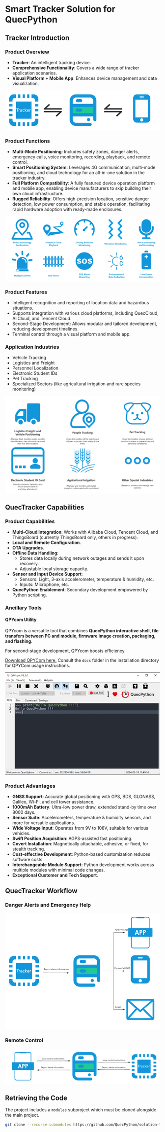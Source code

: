 # Smart Tracker Solution for QuecPython

## Tracker Introduction

### Product Overview

- **Tracker**: An intelligent tracking device.
- **Comprehensive Functionality**: Covers a wide range of tracker application scenarios.
- **Visual Platform + Mobile App**: Enhances device management and data visualization.

![](./docs/en/media/tracker_process.png)

### Product Functions
- **Multi-Mode Positioning**: Includes safety zones, danger alerts, emergency calls, voice monitoring, recording, playback, and remote control.
- **Smart Positioning System**: Leverages 4G communication, multi-mode positioning, and cloud technology for an all-in-one solution in the tracker industry.
- **Full Platform Compatibility**: A fully featured device operation platform and mobile app, enabling device manufacturers to skip building their own cloud infrastructure.
- **Rugged Reliability**: Offers high-precision location, sensitive danger detection, low power consumption, and stable operation, facilitating rapid hardware adoption with ready-made enclosures.

![](./docs/en/media/tracker_funcion.png)

### Product Features
- Intelligent recognition and reporting of location data and hazardous situations.
- Supports integration with various cloud platforms, including QuecCloud, AliCloud, and Tencent Cloud.
- Second-Stage Development: Allows modular and tailored development, reducing development timelines.
- Terminal control through a visual platform and mobile app.

### Application Industries
- Vehicle Tracking
- Logistics and Freight
- Personnel Localization
- Electronic Student IDs
- Pet Tracking
- Specialized Sectors (like agricultural irrigation and rare species monitoring)

![](./docs/en/media/tracker_application.png)

## QuecTracker Capabilities

### Product Capabilities
- **Multi-Cloud Integration**: Works with Alibaba Cloud, Tencent Cloud, and ThingsBoard (currently ThingsBoard only, others in progress).
- **Local and Remote Configuration**.
- **OTA Upgrades**.
- **Offline Data Handling**:
  - Stores data locally during network outages and sends it upon recovery.
  - Adjustable local storage capacity.
- **Sensor and Input Device Support**:
  - Sensors: Light, 3-axis accelerometer, temperature & humidity, etc.
  - Inputs: Microphone, etc.
- **QuecPython Enablement**: Secondary development empowered by Python scripting.

### Ancillary Tools

#### QPYcom Utility

QPYcom is a versatile tool that combines **QuecPython interactive shell, file transfers between PC and module, firmware image creation, packaging, and flashing**.

For second-stage development, QPYcom boosts efficiency.

[Download QPYCom here.](https://python.quectel.com/download)
Consult the `docs` folder in the installation directory for QPYCom usage instructions.

![](./docs/en/media/QPYCom_V3.3.0.png)

### Product Advantages
- **GNSS Support**: Accurate global positioning with GPS, BDS, GLONASS, Galileo, Wi-Fi, and cell tower assistance.
- **1000mAh Battery**: Ultra-low power draw, extended stand-by time over 8000 days.
- **Sensor Suite**: Accelerometers, temperature & humidity sensors, and more for versatile applications.
- **Wide Voltage Input**: Operates from 9V to 108V, suitable for various vehicles.
- **Swift Position Acquisition**: AGPS-assisted fast positioning.
- **Covert Installation**: Magnetically attachable, adhesive, or fixed, for stealth tracking.
- **Cost-effective Development**: Python-based customization reduces software costs.
- **Interchangeable Module Support**: Python development works across multiple modules with minimal code changes.
- **Exceptional Customer and Tech Support**.

## QuecTracker Workflow

### Danger Alerts and Emergency Help

![](./docs/en/media/tracker_alert.png)

### Remote Control

![](./docs/en/media/solution-tracker-102.png)

## Retrieving the Code

The project includes a `modules` subproject which must be cloned alongside the main project.

```bash
git clone --recurse-submodules https://github.com/QuecPython/solution-tracker.git
```